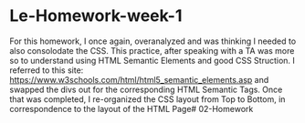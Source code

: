 # Le-Homework-week-1

For this homework, I once again, overanalyzed and was thinking I needed to also consolodate the CSS. This practice, after speaking with a TA was more so to understand using HTML Semantic Elements and good CSS Struction. I referred to this site: https://www.w3schools.com/html/html5_semantic_elements.asp and swapped the divs out for the corresponding HTML Semantic Tags. Once that was completed, I re-organized the CSS layout from Top to Bottom, in correspondence to the layout of the HTML Page# 02-Homework
